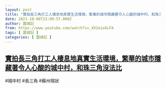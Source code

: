 ```yaml
---
layout: post
title: "實拍長三角打工人棲息地真實生活環境，繁華的城市隱藏著令人心酸的城中村，和珠三角沒法比"
date: 2021-10-08T23:09:57.000Z
author: 圍城記
from: https://www.youtube.com/watch?v=_XX2oioGLFA
tags: [ 圍城記 ]
categories: [ 圍城記 ]
---
```

<!--1633734597000-->
[實拍長三角打工人棲息地真實生活環境，繁華的城市隱藏著令人心酸的城中村，和珠三角沒法比](https://www.youtube.com/watch?v=_XX2oioGLFA)
------

<div>
#城中村 #長三角 #蘇州現狀
</div>
